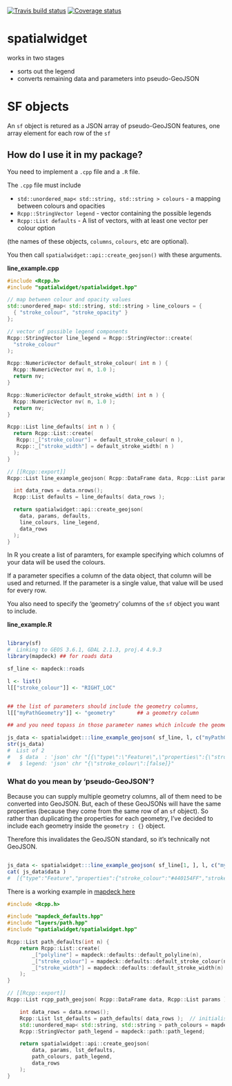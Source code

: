 
<!-- README.md is generated from README.Rmd. Please edit that file -->

[![Travis build
status](https://travis-ci.org/SymbolixAU/spatialwidget.svg?branch=master)](https://travis-ci.org/SymbolixAU/spatialwidget)
[![Coverage
status](https://codecov.io/gh/SymbolixAU/spatialwidget/branch/master/graph/badge.svg)](https://codecov.io/github/SymbolixAU/spatialwidget?branch=master)

# spatialwidget

works in two stages

  - sorts out the legend
  - converts remaining data and parameters into pseudo-GeoJSON

# SF objects

An `sf` object is retured as a JSON array of pseudo-GeoJSON features,
one array element for each row of the `sf`

## How do I use it in my package?

You need to implement a `.cpp` file and a `.R` file.

The `.cpp` file must include

  - `std::unordered_map< std::string, std::string > colours` - a mapping
    between colours and opacities
  - `Rcpp::StringVector legend` - vector containing the possible legends
  - `Rcpp::List defaults` - A list of vectors, with at least one vector
    per colour option

(the names of these objects, `columns`, `colours`, etc are optional).

You then call `spatialwidget::api::create_geojson()` with these
arguments.

**line\_example.cpp**

``` cpp
#include <Rcpp.h>
#include "spatialwidget/spatialwidget.hpp"

// map between colour and opacity values
std::unordered_map< std::string, std::string > line_colours = {
  { "stroke_colour", "stroke_opacity" }
};

// vector of possible legend components
Rcpp::StringVector line_legend = Rcpp::StringVector::create(
  "stroke_colour"
);

Rcpp::NumericVector default_stroke_colour( int n ) {
  Rcpp::NumericVector nv( n, 1.0 );
  return nv;
}

Rcpp::NumericVector default_stroke_width( int n ) {
  Rcpp::NumericVector nv( n, 1.0 );
  return nv;
}

Rcpp::List line_defaults( int n ) {
  return Rcpp::List::create(
   Rcpp::_["stroke_colour"] = default_stroke_colour( n ),
   Rcpp::_["stroke_width"] = default_stroke_width( n )
  );
}

// [[Rcpp::export]]
Rcpp::List line_example_geojson( Rcpp::DataFrame data, Rcpp::List params ) {

  int data_rows = data.nrows();
  Rcpp::List defaults = line_defaults( data_rows );

  return spatialwidget::api::create_geojson(
    data, params, defaults,
    line_colours, line_legend,
    data_rows
  );
}
```

In R you create a list of paramters, for example specifying which
columns of your data will be used the colours.

If a parameter specifies a column of the data object, that column will
be used and returned. If the parameter is a single value, that value
will be used for every row.

You also need to specify the ‘geometry’ columns of the `sf` object you
want to include.

**line\_example.R**

``` r

library(sf)
#  Linking to GEOS 3.6.1, GDAL 2.1.3, proj.4 4.9.3
library(mapdeck) ## for roads data

sf_line <- mapdeck::roads

l <- list()
l[["stroke_colour"]] <- "RIGHT_LOC"


## the list of parameters should include the geometry columns,
l[["myPathGeometry"]] <- "geometry"       ## a geometry column

## and you need topass in those parameter names which inlcude the geometry columns

js_data <- spatialwidget:::line_example_geojson( sf_line, l, c("myPathGeometry") )
str(js_data)
#  List of 2
#   $ data  : 'json' chr "[{\"type\":\"Feature\",\"properties\":{\"stroke_colour\":\"#46317EFF\",\"stroke_width\":1.0},\"geometry\":{\"my"| __truncated__
#   $ legend: 'json' chr "{\"stroke_colour\":[false]}"
```

### What do you mean by ‘pseudo-GeoJSON’?

Because you can supply multiple geometry columns, all of them need to be
converted into GeoJSON. But, each of these GeoJSONs will have the same
properties (because they come from the same row of an `sf` object). So
rather than duplicating the properties for each geometry, I’ve decided
to include each geometry inside the `geometry : {}` object.

Therefore this invalidates the GeoJSON standard, so it’s technically not
GeoJSON.

``` r

js_data <- spatialwidget:::line_example_geojson( sf_line[1, ], l, c("myPathGeometry") )
cat( js_data$data )
#  [{"type":"Feature","properties":{"stroke_colour":"#440154FF","stroke_width":1.0},"geometry":{"myPathGeometry":{"type":"LineString","coordinates":[[145.014291,-37.830458],[145.014345,-37.830574],[145.01449,-37.830703],[145.01599,-37.831484],[145.016479,-37.831699],[145.016813,-37.83175],[145.01712,-37.831742],[145.0175,-37.831667],[145.017843,-37.831559],[145.018349,-37.83138],[145.018603,-37.83133],[145.018901,-37.831301],[145.019136,-37.831301],[145.01943,-37.831333],[145.019733,-37.831377],[145.020195,-37.831462],[145.020546,-37.831544],[145.020641,-37.83159],[145.020748,-37.83159],[145.020993,-37.831664]]}}}]
```

There is a working example in [mapdeck
here](https://github.com/SymbolixAU/mapdeck/blob/geojson/src/path.cpp)

``` cpp
#include <Rcpp.h>

#include "mapdeck_defaults.hpp"
#include "layers/path.hpp"
#include "spatialwidget/spatialwidget.hpp"

Rcpp::List path_defaults(int n) {
    return Rcpp::List::create(
        _["polyline"] = mapdeck::defaults::default_polyline(n),
        _["stroke_colour"] = mapdeck::defaults::default_stroke_colour(n),
        _["stroke_width"] = mapdeck::defaults::default_stroke_width(n)
    );
}

// [[Rcpp::export]]
Rcpp::List rcpp_path_geojson( Rcpp::DataFrame data, Rcpp::List params ) {

    int data_rows = data.nrows();
    Rcpp::List lst_defaults = path_defaults( data_rows );  // initialise with defaults
    std::unordered_map< std::string, std::string > path_colours = mapdeck::path::path_colours;
    Rcpp::StringVector path_legend = mapdeck::path::path_legend;

    return spatialwidget::api::create_geojson(
        data, params, lst_defaults,
        path_colours, path_legend,
        data_rows
    );
}
```
